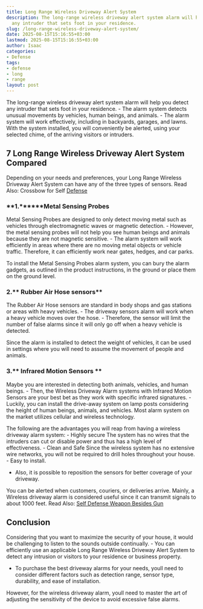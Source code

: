 ```yaml
---
title: Long Range Wireless Driveway Alert System
description: The long-range wireless driveway alert system alarm will help you detect
  any intruder that sets foot in your residence.
slug: /long-range-wireless-driveway-alert-system/
date: 2025-08-15T15:16:55+03:00
lastmod: 2025-08-15T15:16:55+03:00
author: Isaac
categories:
- Defense
tags:
- defense
- long
- range
layout: post
---
```

The long-range wireless driveway alert system alarm will help you detect any intruder that sets foot in your residence. - The alarm system detects unusual movements by vehicles, human beings, and animals. - The alarm system will work effectively, including in backyards, garages, and lawns. With the system installed, you will conveniently be alerted, using your selected chime, of the arriving visitors or intruders.

##  7 Long Range Wireless Driveway Alert System Compared

Depending on your needs and preferences, your Long Range Wireless Driveway Alert System can have any of the three types of sensors. Read Also: Crossbow for Self [Defense](https://pestpolicy.com/best-crossbow-for-self-defense/)

###  **1.********Metal Sensing Probes**

Metal Sensing Probes are designed to only detect moving metal such as vehicles through electromagnetic waves or magnetic detection. - However, the metal sensing probes will not help you see human beings and animals because they are not magnetic sensitive. - The alarm system will work efficiently in areas where there are no moving metal objects or vehicle traffic. Therefore, it can efficiently work near gates, hedges, and car parks.

To install the Metal Sensing Probes alarm system, you can bury the alarm gadgets, as outlined in the product instructions, in the ground or place them on the ground level.

###  **2.**** Rubber Air Hose sensors**

The Rubber Air Hose sensors are standard in body shops and gas stations or areas with heavy vehicles. - The driveway sensors alarm will work when a heavy vehicle moves over the hose. - Therefore, the sensor will limit the number of false alarms since it will only go off when a heavy vehicle is detected.

Since the alarm is installed to detect the weight of vehicles, it can be used in settings where you will need to assume the movement of people and animals.

###  **3.**** Infrared Motion Sensors **

Maybe you are interested in detecting both animals, vehicles, and human beings. - Then, the Wireless Driveway Alarm systems with Infrared Motion Sensors are your best bet as they work with specific infrared signatures. - Luckily, you can install the drive-away system on lamp posts considering the height of human beings, animals, and vehicles. Most alarm system on the market utilizes cellular and wireless technology.

The following are the advantages you will reap from having a wireless driveway alarm system: - Highly secure The system has no wires that the intruders can cut or disable power and thus has a high level of effectiveness. - Clean and Safe Since the wireless system has no extensive wire networks, you will not be required to drill holes throughout your house. - Easy to install.

- Also, it is possible to reposition the sensors for better coverage of your driveway.

You can be alerted when customers, couriers, or deliveries arrive. Mainly, a Wireless driveway alarm is considered useful since it can transmit signals to about 1000 feet. Read Also: [Self Defense Weapon Besides Gun](https://pestpolicy.com/best-self-defense-weapon-besides-gun/)

##  Conclusion

Considering that you want to maximize the security of your house, it would be challenging to listen to the sounds outside continually. - You can efficiently use an applicable Long Range Wireless Driveway Alert System to detect any intrusion or visitors to your residence or business property.

- To purchase the best driveway alarms for your needs, youll need to consider different factors such as detection range, sensor type, durability, and ease of installation.

However, for the wireless driveway alarm, youll need to master the art of adjusting the sensitivity of the device to avoid excessive false alarms.
